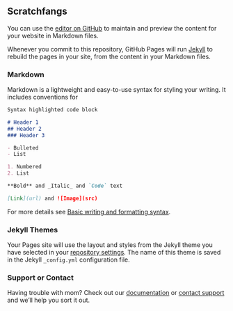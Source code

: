 ## Scratchfangs

You can use the [editor on GitHub](https://github.com/Scratchfangs/Website/edit/gh-pages/index.md) to maintain and preview the content for your website in Markdown files.

Whenever you commit to this repository, GitHub Pages will run [Jekyll](https://jekyllrb.com/) to rebuild the pages in your site, from the content in your Markdown files.

### Markdown

Markdown is a lightweight and easy-to-use syntax for styling your writing. It includes conventions for

```markdown
Syntax highlighted code block

# Header 1
## Header 2
### Header 3

- Bulleted
- List

1. Numbered
2. List

**Bold** and _Italic_ and `Code` text

[Link](url) and ![Image](src)
```

For more details see [Basic writing and formatting syntax](https://docs.github.com/en/github/writing-on-github/getting-started-with-writing-and-formatting-on-github/basic-writing-and-formatting-syntax).

### Jekyll Themes

Your Pages site will use the layout and styles from the Jekyll theme you have selected in your [repository settings](https://github.com/Scratchfangs/Website/settings/pages). The name of this theme is saved in the Jekyll `_config.yml` configuration file.

### Support or Contact

Having trouble with mom? Check out our [documentation](https://docs.github.com/categories/github-pages-basics/) or [contact support](https://support.github.com/contact) and we’ll help you sort it out.
